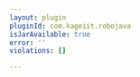 ```yaml
---
layout: plugin
pluginId: com.kageiit.robojava
isJarAvailable: true
error: ''
violations: []

---
```

